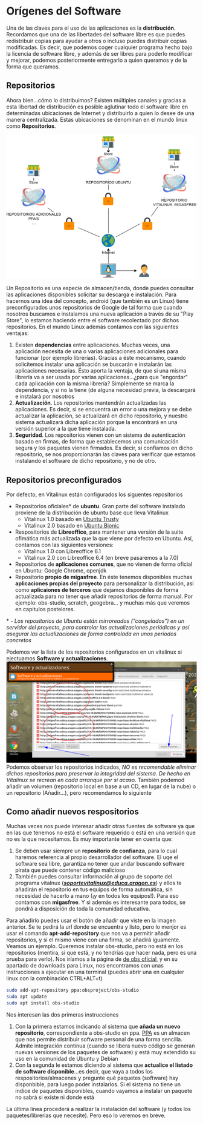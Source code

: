 # Orígenes del Software

Una de las claves para el uso de las aplicaciones es la **distribución**. Recordamos que una de las libertades del software libre es que puedes redistribuir copias para ayudar a otros o incluso puedes distribuir copias modificadas. Es decir, que podemos coger cualquier programa hecho bajo la licencia de software libre, y además de ser libres para poderlo modificar y mejorar, podemos posteriormente entregarlo a quien queramos y de la forma que queramos.

## Repositorios

Ahora bien...cómo lo distribuimos? Existen múltiples canales y gracias a esta libertad de distribución es posible aglutinar todo el software libre en determinadas ubicaciones de Internet y distribuirlo a quien lo desee de una manera centralizada. Estas ubicaciones se denominan en el mundo linux como **Repositorios**.

![Repositorios](../img/parte3/repositorios.png "Repositorios de software")

Un Repositorio es una especie de almacen/tienda, donde puedes consultar las aplicaciones disponibles solicitar su descarga e instalación. Para hacernos una idea del concepto, android (que también es un Linux) tiene preconfigurados unos repositorios de Google de tal forma que cuando nosotros buscamos e instalamos una nueva aplicación a través de su "Play Store", lo estamos haciendo entre el software recolectado por dichos repositorios. En el mundo Linux además contamos con las siguientes ventajas:

1. Existen **dependencias** entre aplicaciones. Muchas veces, una aplicación necesita de una o varias aplicaciones adicionales para funcionar (por ejemplo librerías). Gracias a éste mecanismo, cuando solicitemos instalar una aplicación se buscarán e instalarán las aplicaciones necesarias. Ésto aporta la ventaja, de que si una misma librería va a ser usada por varias aplicaciones...¿para que "engordar" cada aplicación con la misma librería? Simplemente se marca la dependencia, y si no la tiene (de alguna necesidad previa, la descargará e instalará por nosotros
2. **Actualización**. Los repositorios mantendrán actualizadas las aplicaciones. Es decir, si se encuentra un error o una mejora y se debe actualizar la aplicación, se actualizará en dicho repositorio, y nuestro sistema actualizará dicha aplicación porque la encontrará en una versión superior a la que tiene instalada.
3. **Seguridad**. Los repositorios vienen con un sistema de autenticación basado en firmas, de forma que establecemos una comunicación segura y los paquetes vienen firmados. Es decir, si confiamos en dicho repositorio, se nos proporcionarán las claves para verificar que estamos instalando el software de dicho repositorio, y no de otro.

## Repositorios preconfigurados

Por defecto, en Vitalinux están configurados los siguentes repositorios

* Repositorios oficiales* de **ubuntu**. Gran parte del software instalado proviene de la distribución de ubuntu base que lleva Vitalinux
  * Vitalinux 1.0 basado en [Ubuntu Trusty](https://releases.ubuntu.com/14.04/)
  * Vitalinux 2.0 basado en [Ubuntu Bionic](https://releases.ubuntu.com/18.04/)
* Respositorios de **Libreoffice**, para mantener una versión de la suite ofimática más actualizada que la que viene por defecto en Ubuntu. Así, contamos con las siguientes versiones:
  * Vitalinux 1.0 con Libreoffice 6.1
  * Vitalinux 2.0 con Libreoffice 6.4 (en breve pasaremos a la 7.0)
* Repositorios de **aplicaciones comunes**, que no vienen de forma oficial en Ubuntu: Google Chrome, openjdk
* Repositorio **propio de migasfree**. En éste tenemos disponibles muchas **aplicaciones propias del proyecto** para personalizar la distribución, así como **aplicaiones de terceros** que dejamos disponibles de forma actualizada para no tener que añadir repositorios de forma manual. Por ejemplo: obs-studio, scratch, geogebra... y muchas más que veremos en capitulos posteiores.

\* *- Los repositorios de Ubuntu están mirroreados ("congelados") en un servidor del proyecto, para controlar las actualizaciones periódicas y así asegurar las actualizaciones de forma controlada en unos periodos concretos*

Podemos ver la lista de los repositorios configurados en un vitalinux si ejectuamos **Software y actualizaciones**.
![Repositorios Vitalinux](../img/parte3/repositorios_vxcliente.png "Repositorios de software en Vitalinux")
Podemos observar los repositorios indicados, *NO es recomendable eliminar dichos repositorios para preservar la integridad del sistema. De hecho en Vitalinux se recrean en cada arranque por si acaso*. También podemod añadir un volumen (repositorio local en base a un CD, en lugar de la nube) o un repositorio (Añadir...), pero recomendamos lo siguiente

## Como añadir nuevos respositorios

Muchas veces nos puede interesar añadir otras fuentes de software ya que en las que tenemos no está el software requerido o está en una versión que no es la que necesitamos.
Es muy importante tener en cuenta que:

1. Se deben usar siempre un **repositorio de confianza**, para lo cual haremos referencia al propio desarrollador del software. El uqe el software sea libre, garantiza no tener que andar buscando software pirata que puede contener código malicioso
2. También puedes consultar información al grupo de soporte del programa vitalnux (***soportevitalinux@educa.aragon.es***) y ellos te añadirán el repositorio en tus equipos de forma automática, sin necesidad de hacerlo a mano (¡y en todos los equipos!). Para eso contamos con **migasfree**. Y si además es interesante para todos, se pondrá a disposición de toda la comunidad educativa.

Para añadirlo puedes usar el botón de añadir que viste en la imagen anterior. Se te pedirá la url donde se encuentra y listo, pero lo menjor es usar el comando **apt-add-repository** que nos va a permitir añadir repositorios, y si el mismo viene con una firma, se añadirá iguamente.
Veamos un ejemplo. Queremos instalar obs-studio, pero no está en los repositorios (mentira, si que está, y no tendrías que hacer nada, pero es una prueba para verlo). Nos iríamos a la página de [de obs oficial](https://obsproject.com/), y en su apartado de downloads para Linux, nos encontramos con unas instrucciones a ejecutar en una terminal (puedes abrir una en cualquier linux con la combinación CTRL+ALT+t)

```bash
sudo add-apt-repository ppa:obsproject/obs-studio
sudo apt update
sudo apt install obs-studio
```

Nos interesan las dos primeras instrucciones
  
1. Con la primera estamos indicando al sistema que **añada un nuevo repositorio**, correspondiente a obs-studio en ppa. [PPA](https://help.launchpad.net/Packaging/PPA) es un almacen que nos permite distribuir software personal de una forma sencilla. Admite integración contínua (cuando se libera nuevo código se generan nuevas versiones de los paquetes de software) y está muy extendido su uso en la comunidad de Ubuntu y Debian
2. Con la segunda le estamos diciendo al sistema que **actualice el listado de software disponible**...es decir, que vaya a todos los respositorios/almacenes y pregunte qué paquetes (software) hay disponbible, para luego poder instalarlos. Si el sistema no tiene un índice de paquetes disponibles, cuando vayamos a instalar un paquete no sabrá si existe ni donde está

La última linea procederá a realizar la instalación del software (y todos los paquetes/librerias que necesite). Pero eso lo veremos en breve.